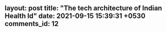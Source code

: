 layout: post
title:  "The tech architecture of Indian Health Id"
date:   2021-09-15 15:39:31 +0530
comments_id: 12
---
